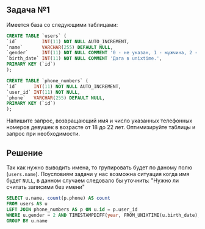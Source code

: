 ## Задача №1
Имеется база со следующими таблицами:
```sql
CREATE TABLE `users` (
`id`         INT(11) NOT NULL AUTO_INCREMENT,
`name`       VARCHAR(255) DEFAULT NULL,
`gender`     INT(11) NOT NULL COMMENT '0 - не указан, 1 - мужчина, 2 - женщина.',
`birth_date` INT(11) NOT NULL COMMENT 'Дата в unixtime.',
PRIMARY KEY (`id`)
);

CREATE TABLE `phone_numbers` (
`id`      INT(11) NOT NULL AUTO_INCREMENT,
`user_id` INT(11) NOT NULL,
`phone`   VARCHAR(255) DEFAULT NULL,
PRIMARY KEY (`id`)
);
```
Напишите запрос, возвращающий имя и число указанных телефонных номеров девушек в возрасте от 18 до 22 лет.
Оптимизируйте таблицы и запрос при необходимости.

## Решение 
Так как нужно выводить имена, то групировать будет по даному полю (`users.name`). Поусловиям задачи у нас возможна ситуация когда имя будет `NULL`, в данном случаем следовало бы уточнить: "Нужно ли считать записими без имени"
```sql
SELECT u.name, count(p.phone) AS count
FROM users AS u
LEFT JOIN phone_numbers AS p ON u.id = p.user_id
WHERE u.gender = 2 AND TIMESTAMPDIFF(year, FROM_UNIXTIME(u.birth_date), NOW()) BETWEEN 18 AND 22
GROUP BY u.name
```
